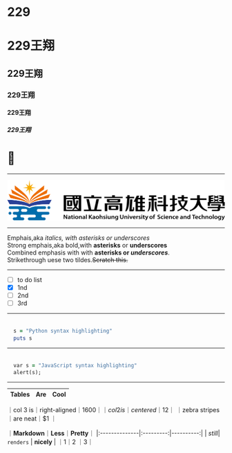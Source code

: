 # 229
# 229王翔
## 229王翔
### 229王翔
#### 229王翔
##### 229王翔

# 🌲

-----

![NKUST](182513897.png)


-------
Emphais,aka *italics, with asterisks or underscores*       
Strong emphais,aka bold,with **asterisks** or **underscores**     
Combined emphasis with with **asterisks or _underscores_**.    
Strikethrough uese two tildes.~~Scratch this.~~   

------
- [ ] to do list
- [x] 1nd 
- [ ] 2nd 
- [ ] 3rd 

-----

```ruby

  s = "Python syntax highlighting"
  puts s

``` 
---

```ruby

  var s = "JavaScript syntax highlighting"
  alert(s);

``` 

---
| **Tables** | **Are** | **Cool** |
|:--------------|:-------------:|-----:|
｜col 3 is｜right-aligned｜$1600｜
｜col 2 is｜centered｜$12｜
｜zebra stripes｜are neat｜$1 ｜


｜**Markdown**｜**Less**｜**Pretty**｜
|:--------------|:---------:|----------:|
| *still*| `renders`  | **nicely** |
｜1｜2 ｜3｜
